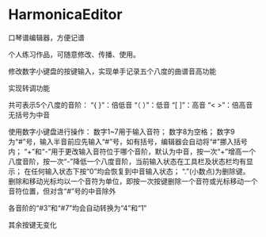 # HarmonicaEditor
口琴谱编辑器，方便记谱

个人练习作品，可随意修改、传播、使用。

修改数字小键盘的按键输入，实现单手记录五个八度的曲谱音高功能

实现转调功能

共可表示5个八度的音阶：
    “{ }”：倍低音
    “（ ）”：低音
    “[ ]”：高音
    “< >”：倍高音
    无括号为中音
    
使用数字小键盘进行操作：
    数字1~7用于输入音符；
    数字8为空格；
    数字9为“#”号，输入半音前应先输入“#”号，如有括号，编辑器会自动将“#”挪入括号内；
    “+”和“-”用于更改输入音符位于哪个音阶，默认为中音，按一次“+”增高一个八度音阶，按一次“-”降低一个八度音阶，当前输入状态在工具栏及状态栏均有显示；
    在任何输入状态下按“0”均会恢复到中音输入状态；
    “.”(小数点)为删除键。
删除和移动光标均以一个音符为单位，即按一次按键删除一个音符或光标移动一个音符位置，但对含“#”号的中音除外

各音阶的“#3”和“#7”均会自动转换为“4”和“1”

其余按键无变化
